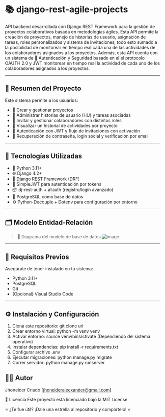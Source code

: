# 📚 django-rest-agile-projects

API backend desarrollada con Django REST Framework para la gestión de proyectos colaborativos basada en metodologías ágiles. Esta API permite la creación de proyectos, manejo de historias de usuario, asignación de tareas, roles personalizados y sistema de invitaciones, todo esto sumado a la posibilidad de monitorear en tiempo real cada una de las actividades de los colaboradores asignados a los proyectos. Además, esta API cuenta con un sistema de 🔐 Autenticación y Seguridad basado en el el protocolo OAUTH 2.0 y JWT
 monitorear en tiempo real la actividad de cada uno de los colaboradores asignados a los proyectos.

---

## 🧾 Resumen del Proyecto

Este sistema permite a los usuarios:

- 📁 Crear y gestionar proyectos
- 🧩 Administrar historias de usuario (HU) y tareas asociadas
- 👥 Invitar y gestionar colaboradores con distintos roles
- 📜 Visualizar un historial de actividades por proyecto
- 🔐 Autenticación con JWT y flujo de invitaciones con activación
- 🔑 Recuperación de contraseña, login social y verificación por email

---

## 🚀 Tecnologías Utilizadas

- 🐍 Python 3.11+
- 🌐 Django 4.2+
- 🔧 Django REST Framework (DRF)
- 🔐 SimpleJWT para autenticación por tokens
- 📦 dj-rest-auth + allauth (registro/login avanzado)
- 🐘 PostgreSQL como base de datos
- ⚙️ Python-Decouple + Dotenv para configuración por entorno

---

## 🗂️ Modelo Entidad-Relación

> 📌 Diagrama del modelo de base de datos ![image](https://github.com/user-attachments/assets/5b99ea71-c27a-4a03-b4bf-e956072b20bc)

---

## 🧪 Requisitos Previos

Asegúrate de tener instalado en tu sistema:

- Python 3.11+
- PostgreSQL
- Git
- (Opcional) Visual Studio Code

---

## ⚙️ Instalación y Configuración

1. Clona este repositorio: git clone url
2.	Crear entorno virtual: python -m venv venv
2.	Activar entorno: source venv/bin/actívate (Dependiendo del sistema operativo)
3.	Instalar dependencias: pip install -r requirements.txt
4.	Configurar archivo .env
5.	Ejecutar migraciones: python manage.py migrate
6.	Correr servidor: python manage.py runserver



## 🧑‍💻 Autor
Jhoneider Criado
[jhoneideralecxander@gmail.com]

📝 Licencia
Este proyecto está licenciado bajo la MIT License.

⭐ ¿Te fue útil?
¡Dale una estrella al repositorio y compártelo! ⭐

